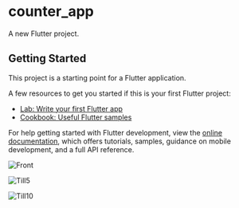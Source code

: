 # counter_app

A new Flutter project.

## Getting Started

This project is a starting point for a Flutter application.

A few resources to get you started if this is your first Flutter project:

- [Lab: Write your first Flutter app](https://docs.flutter.dev/get-started/codelab)
- [Cookbook: Useful Flutter samples](https://docs.flutter.dev/cookbook)

For help getting started with Flutter development, view the
[online documentation](https://docs.flutter.dev/), which offers tutorials,
samples, guidance on mobile development, and a full API reference.

![Front](https://i.imgur.com/wEI96wU.png)

![Till5](https://i.imgur.com/byQm6wQ.png)

![Till10](https://i.imgur.com/AVbjC1P.png)

